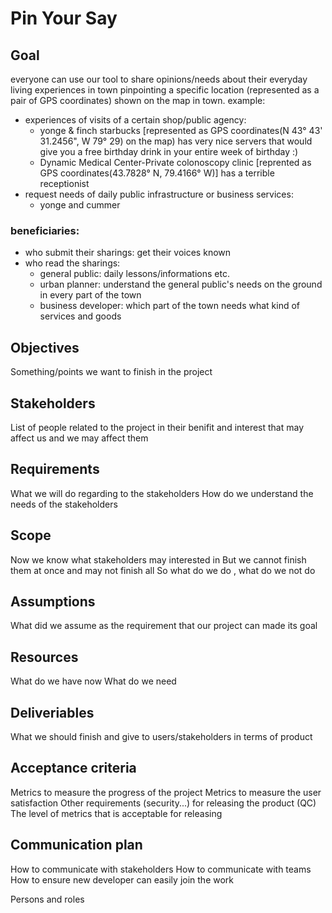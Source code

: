 # Pin Your Say

## Goal
<!-- That we expect to see at the end of the project? -->

everyone can use our tool to share opinions/needs about their everyday living experiences in town pinpointing a specific location (represented as a pair of GPS coordinates) shown on the map in town.
example:
- experiences of visits of a certain shop/public agency:
  - yonge & finch starbucks [represented as GPS coordinates(N 43° 43' 31.2456", W 79° 29) on the map) has very nice servers that would give you a free birthday drink in your entire week of birthday :)
  - Dynamic Medical Center-Private colonoscopy clinic [reprented as GPS coordinates(43.7828° N, 79.4166° W)] has a terrible receptionist
 - request needs of daily public infrastructure or business services:
   - yonge and cummer  

### beneficiaries:
- who submit their sharings: get their voices known
- who read the sharings:
  - general public: daily lessons/informations etc.
  - urban planner: understand the general public's needs on the ground in every part of the town
  - business developer: which part of the town needs what kind of services and goods
 






## Objectives
Something/points we want to finish in the project

## Stakeholders
List of people related to the project in their benifit and interest that may affect us and we may affect them

## Requirements
What we will do regarding to the stakeholders
How do we understand the needs of the stakeholders

## Scope
Now we know what stakeholders may interested in
But we cannot finish them at once and may not finish all
So what do we do , what do we not do

## Assumptions
What did we assume as the requirement that our project can made its goal

## Resources
What do we have now
What do we need

## Deliveriables
What we should finish and give to users/stakeholders in terms of product

## Acceptance criteria
Metrics to measure the progress of the project
Metrics to measure the user satisfaction
Other requirements (security...) for releasing the product (QC)
The level of metrics that is acceptable for releasing

## Communication plan
How to communicate with stakeholders
How to communicate with teams
How to ensure new developer can easily join the work

Persons and roles


